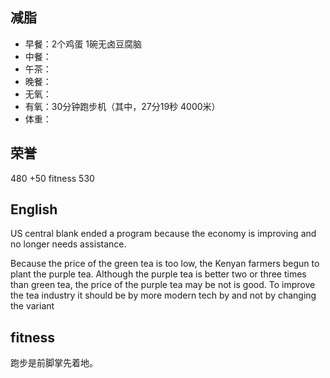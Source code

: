 ## 减脂 ##
* 早餐：2个鸡蛋 1碗无卤豆腐脑
* 中餐：
* 午茶：
* 晚餐：
* 无氧：
* 有氧：30分钟跑步机（其中，27分19秒 4000米）
* 体重：


## 荣誉 ##
480
+50 fitness
530 

## English ##
US central blank ended a program 
because the economy is improving and no longer needs assistance.


Because the price of the green tea is too low, 
the Kenyan farmers begun to plant the purple tea.
Although the purple tea is better two or three times than green tea,
the price of the purple tea may be not is good.
To improve the tea industry  it should be by more modern tech by 
and not by changing the variant 


## fitness ##
跑步是前脚掌先着地。
